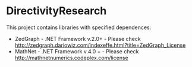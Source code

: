 DirectivityResearch
===================

This project contains libraries with specified dependences:
- ZedGraph - .NET Framework v.2.0+ - Please check http://zedgraph.dariowiz.com/indexeffe.html?title=ZedGraph_License
- MathNet - .NET Framework v.4.0 + - Please check http://mathnetnumerics.codeplex.com/license
